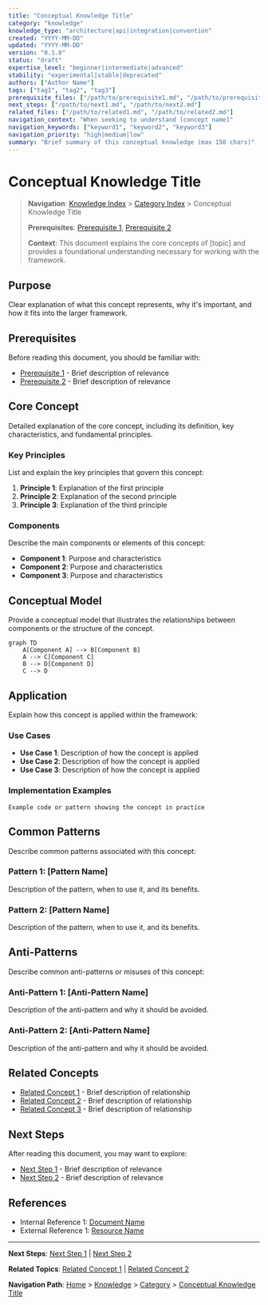 ```yaml
---
title: "Conceptual Knowledge Title"
category: "knowledge"
knowledge_type: "architecture|api|integration|convention"
created: "YYYY-MM-DD"
updated: "YYYY-MM-DD"
version: "0.1.0"
status: "draft"
expertise_level: "beginner|intermediate|advanced"
stability: "experimental|stable|deprecated"
authors: ["Author Name"]
tags: ["tag1", "tag2", "tag3"]
prerequisite_files: ["/path/to/prerequisite1.md", "/path/to/prerequisite2.md"]
next_steps: ["/path/to/next1.md", "/path/to/next2.md"]
related_files: ["/path/to/related1.md", "/path/to/related2.md"]
navigation_context: "When seeking to understand [concept name]"
navigation_keywords: ["keyword1", "keyword2", "keyword3"]
navigation_priority: "high|medium|low"
summary: "Brief summary of this conceptual knowledge (max 150 chars)"
---
```


# Conceptual Knowledge Title

> **Navigation**: [Knowledge Index](/knowledge/index.md) > [Category Index](/knowledge/category/index.md) > Conceptual Knowledge Title
>
> **Prerequisites**: [Prerequisite 1](/path/to/prerequisite1.md), [Prerequisite 2](/path/to/prerequisite2.md)
>
> **Context**: This document explains the core concepts of [topic] and provides a foundational understanding necessary for working with the framework.

## Purpose

Clear explanation of what this concept represents, why it's important, and how it fits into the larger framework.

## Prerequisites

Before reading this document, you should be familiar with:

- [Prerequisite 1](/path/to/prerequisite1.md) - Brief description of relevance
- [Prerequisite 2](/path/to/prerequisite2.md) - Brief description of relevance

## Core Concept

Detailed explanation of the core concept, including its definition, key characteristics, and fundamental principles.

### Key Principles

List and explain the key principles that govern this concept:

1. **Principle 1**: Explanation of the first principle
2. **Principle 2**: Explanation of the second principle
3. **Principle 3**: Explanation of the third principle

### Components

Describe the main components or elements of this concept:

- **Component 1**: Purpose and characteristics
- **Component 2**: Purpose and characteristics
- **Component 3**: Purpose and characteristics

## Conceptual Model

Provide a conceptual model that illustrates the relationships between components or the structure of the concept.

```mermaid
graph TD
    A[Component A] --> B[Component B]
    A --> C[Component C]
    B --> D[Component D]
    C --> D
```

## Application

Explain how this concept is applied within the framework:

### Use Cases

- **Use Case 1**: Description of how the concept is applied
- **Use Case 2**: Description of how the concept is applied
- **Use Case 3**: Description of how the concept is applied

### Implementation Examples

```
Example code or pattern showing the concept in practice
```

## Common Patterns

Describe common patterns associated with this concept:

### Pattern 1: [Pattern Name]

Description of the pattern, when to use it, and its benefits.

### Pattern 2: [Pattern Name]

Description of the pattern, when to use it, and its benefits.

## Anti-Patterns

Describe common anti-patterns or misuses of this concept:

### Anti-Pattern 1: [Anti-Pattern Name]

Description of the anti-pattern and why it should be avoided.

### Anti-Pattern 2: [Anti-Pattern Name]

Description of the anti-pattern and why it should be avoided.

## Related Concepts

- [Related Concept 1](/path/to/related1.md) - Brief description of relationship
- [Related Concept 2](/path/to/related2.md) - Brief description of relationship
- [Related Concept 3](/path/to/related3.md) - Brief description of relationship

## Next Steps

After reading this document, you may want to explore:

- [Next Step 1](/path/to/next1.md) - Brief description of relevance
- [Next Step 2](/path/to/next2.md) - Brief description of relevance

## References

- Internal Reference 1: [Document Name](/path/to/document.md)
- External Reference 1: [Resource Name](https://example.com)

---

**Next Steps**: [Next Step 1](/path/to/next1.md) | [Next Step 2](/path/to/next2.md)

**Related Topics**: [Related Concept 1](/path/to/related1.md) | [Related Concept 2](/path/to/related2.md)

**Navigation Path**: [Home](/index.md) > [Knowledge](/knowledge/index.md) > [Category](/knowledge/category/index.md) > [Conceptual Knowledge Title](/knowledge/category/conceptual-knowledge-title.md)